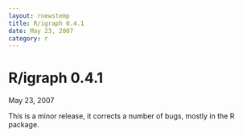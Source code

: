 ```yaml
---
layout: rnewstemp
title: R/igraph 0.4.1
date: May 23, 2007
category: r
---
```


R/igraph 0.4.1
==============

May 23, 2007

This is a minor release, it corrects a number of bugs, mostly in the 
R package.
